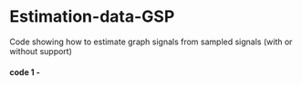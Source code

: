 # Estimation-data-GSP
Code showing how to estimate graph signals from sampled signals (with or without support)

#### code 1 - 
